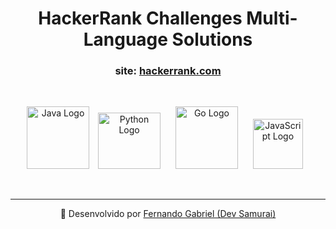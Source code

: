 <h1 align="center"> HackerRank Challenges Multi-Language Solutions </h1>

<h3 align="center"> site: <a href="https://www.hackerrank.com/" target="_blank">hackerrank.com</a></h3>

<br>
<p align="center">
    <img src="https://cdn.jsdelivr.net/gh/devicons/devicon/icons/java/java-original-wordmark.svg" width="100" height="100" alt="Java Logo"/> 
    <img src="https://cdn.jsdelivr.net/gh/devicons/devicon/icons/python/python-original-wordmark.svg" width="100" height="90" hspace="10" alt="Python Logo"/> 
    <img src="https://cdn.jsdelivr.net/gh/devicons/devicon/icons/go/go-original-wordmark.svg" width="100" height="100" hspace="10" alt="Go Logo"/> 
    <img src="https://cdn.jsdelivr.net/gh/devicons/devicon/icons/javascript/javascript-original.svg" width="80" height="80" hspace="10" alt="JavaScript Logo"/> 
</p>

<br>

---

<p align="center">
    🔗 Desenvolvido por <a href="https://www.linkedin.com/in/enginnerfernandogabriel/" target="_blank">Fernando Gabriel (Dev Samurai)</a>
</p>